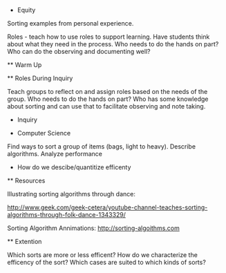 * Equity

Sorting examples from personal experience.

Roles - teach how to use roles to support learning. Have students think about
what they need in the process. Who needs to do the hands on part? Who can do the
observing and documenting well?

** Warm Up

** Roles During Inquiry

Teach groups to reflect on and assign roles based on the needs of the group.
Who needs to do the hands on part?
Who has some knowledge about sorting and can use that to facilitate observing and
note taking.

* Inquiry

* Computer Science

Find ways to sort a group of items (bags, light to heavy).
Describe algorithms.
Analyze performance
- How do we descibe/quantitize efficenty

** Resources

Illustrating sorting algorithms through dance:

http://www.geek.com/geek-cetera/youtube-channel-teaches-sorting-algorithms-through-folk-dance-1343329/

Sorting Algorithm Annimations: http://sorting-algoithms.com

** Extention

Which sorts are more or less efficent?
How do we characterize the efficency of the sort?
Which cases are suited to which kinds of sorts?
